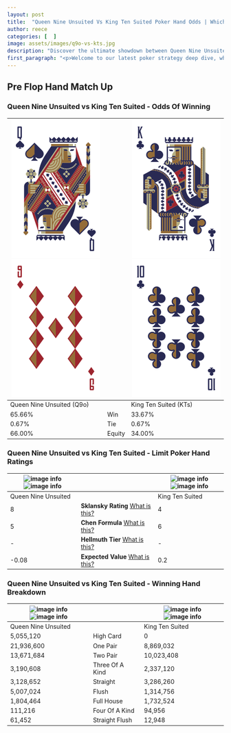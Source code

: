 ```yaml
---
layout: post
title:  "Queen Nine Unsuited Vs King Ten Suited Poker Hand Odds | Which Is The Better Hand In Poker? A Complete Guide"
author: reece
categories: [  ]
image: assets/images/q9o-vs-kts.jpg
description: "Discover the ultimate showdown between Queen Nine Unsuited and King Ten Suited in poker! Uncover the odds, strategies, and scenarios where one hand triumphs over the other. Get ready to up your poker game with this thrilling analysis."
first_paragraph: "<p>Welcome to our latest poker strategy deep dive, where we're pitting two distinct hands against each other in a high-stakes showdown: Queen Nine Unsuited vs King Ten Suited.</p><p>In the dynamic world of poker, every decision counts, and knowing which hand holds the upper hand is key to your success at the table.</p><p>In this article, we'll dissect these two hands, explore the scenarios where one dominates the other, and equip you with the knowledge to make strategic choices that can tip the odds in your favor.</p><p>Get ready to unravel the intriguing dynamics of these poker hands and elevate your game to new heights.</p>"
---
```




[comment]: # (sp0)

## Pre Flop Hand Match Up

<div class="table hand-ratings" markdown="1"> 



### Queen Nine Unsuited vs King Ten Suited - Odds Of Winning


    
| ![image info](assets/images/hand1/q.png) ![image info](assets/images/hand1/9o.png) |  | ![image info](assets/images/hand2/k.png) ![image info](assets/images/hand2/t.png) |
| -------- | -------- | -------- |
| Queen Nine Unsuited (Q9o) |  | King Ten Suited (KTs) |
| 65.66% | Win | 33.67% |
| 0.67% | Tie | 0.67% |
| 66.00% | Equity | 34.00% |




[comment]: # (sp1)



### Queen Nine Unsuited vs King Ten Suited - Limit Poker Hand Ratings


    
| ![image info](https://www.riverpairs.com/assets/images/hand1/q.png) ![image info](https://www.riverpairs.com/assets/images/hand1/9o.png) |  | ![image info](https://www.riverpairs.com/assets/images/hand2/k.png) ![image info](https://www.riverpairs.com/assets/images/hand2/t.png) |
| -------- | -------- | -------- |
| Queen Nine Unsuited |  | King Ten Suited |
| 8 | **Sklansky Rating** [What is this?](/sklansky-rating-explained) | 4 |
| 5 | **Chen Formula** [What is this?](/chen-formula-explained) | 6 |
| - | **Hellmuth Tier** [What is this?](/Hellmuth-tier-explained) | - |
| -0.08 | **Expected Value** [What is this?](/expected-value-explained) | 0.2 |




[comment]: # (sp2)



### Queen Nine Unsuited vs King Ten Suited - Winning Hand Breakdown


    
| ![image info](https://www.riverpairs.com/assets/images/hand1/q.png) ![image info](https://www.riverpairs.com/assets/images/hand1/9o.png) |  | ![image info](https://www.riverpairs.com/assets/images/hand2/k.png) ![image info](https://www.riverpairs.com/assets/images/hand2/t.png) |
| -------- | -------- | -------- |
| Queen Nine Unsuited |  | King Ten Suited |
| 5,055,120 | High Card | 0 |
| 21,936,600 | One Pair | 8,869,032 |
| 13,671,684 | Two Pair | 10,023,408 |
| 3,190,608 | Three Of A Kind | 2,337,120 |
| 3,128,652 | Straight | 3,286,260 |
| 5,007,024 | Flush | 1,314,756 |
| 1,804,464 | Full House | 1,732,524 |
| 111,216 | Four Of A Kind | 94,956 |
| 61,452 | Straight Flush | 12,948 |




[comment]: # (sp3)



</div>

[comment]: # (sp4)



[comment]: # (sp5)

